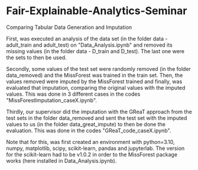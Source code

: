 # Fair-Explainable-Analytics-Seminar
Comparing Tabular Data Generation and Imputation

First, was executed an analysis of the data set (in the folder data - adult_train and adult_test) on "Data_Analysis.ipynb" and removed its missing values (in the folder data - D_train and D_test). The last one were the sets to then be used.

Secondly, some values of the test set were randomly removed (in the folder data_removed) and the MissForest was trained in the train set. Then, the values removed were imputed by the MissForest trained and finally, was evaluated that imputation, comparing the original values with the imputed values. This was done in 3 different cases in the codes "MissForestImputation_caseX.ipynb".

Thirdly, our supervisor did the imputation with the GReaT approach from the test sets in the folder data_removed and sent the test set with the imputed values to us (in the folder data_great_impute) to then be done the evaluation. This was done in the codes "GReaT_code_caseX.ipynb".

Note that for this, was first created an environment with python=3.10, numpy, matplotlib, scipy, scikit-learn, pandas and jupyterlab. The version for the scikit-learn had to be v1.0.2 in order to the MissForest package works (here installed in Data_Analysis.ipynb).  
